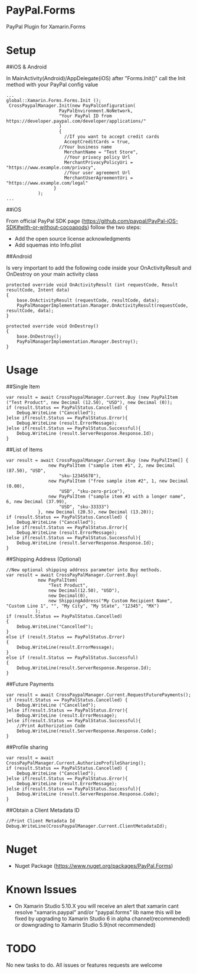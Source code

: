 # PayPal.Forms
PayPal Plugin for Xamarin.Forms

# Setup

##iOS & Android

In MainActivity(Android)/AppDelegate(iOS) after "Forms.Init()"  call the Init method with your PayPal config value
```
...
global::Xamarin.Forms.Forms.Init ();
 CrossPaypalManager.Init(new PayPalConfiguration(
					PayPalEnvironment.NoNetwork,
					"Your PayPal ID from https://developer.paypal.com/developer/applications/"
					)
					{
					  //If you want to accept credit cards
					  AcceptCreditCards = true,
				  	//Your business name
					  MerchantName = "Test Store",
					  //Your privacy policy Url
					  MerchantPrivacyPolicyUri = "https://www.example.com/privacy",
					  //Your user agreement Url
					  MerchantUserAgreementUri = "https://www.example.com/legal"
				  }
			);
...

```

##iOS

From official PayPal SDK page (https://github.com/paypal/PayPal-iOS-SDK#with-or-without-cocoapods) follow the two steps:

* Add the open source license acknowledgments
* Add squemas into Info.plist

##Android

Is very important to add the following code inside your OnActivityResult and OnDestroy on your main activity class
```
protected override void OnActivityResult (int requestCode, Result resultCode, Intent data)
{
	base.OnActivityResult (requestCode, resultCode, data);
	PayPalManagerImplementation.Manager.OnActivityResult(requestCode, resultCode, data);
}

protected override void OnDestroy()
{
	base.OnDestroy();
	PayPalManagerImplementation.Manager.Destroy();
}
```

# Usage

##Single Item

```
var result = await CrossPaypalManager.Current.Buy (new PayPalItem ("Test Product", new Decimal (12.50), "USD"), new Decimal (0));
if (result.Status == PayPalStatus.Cancelled) {
	Debug.WriteLine ("Cancelled");
}else if(result.Status == PayPalStatus.Error){
	Debug.WriteLine (result.ErrorMessage);
}else if(result.Status == PayPalStatus.Successful){
	Debug.WriteLine (result.ServerResponse.Response.Id);
}
```

##List of Items

```
var result = await CrossPaypalManager.Current.Buy (new PayPalItem[] {
				new PayPalItem ("sample item #1", 2, new Decimal (87.50), "USD",
					"sku-12345678"), 
				new PayPalItem ("free sample item #2", 1, new Decimal (0.00),
					"USD", "sku-zero-price"),
				new PayPalItem ("sample item #3 with a longer name", 6, new Decimal (37.99),
					"USD", "sku-33333") 
			}, new Decimal (20.5), new Decimal (13.20));
if (result.Status == PayPalStatus.Cancelled) {
	Debug.WriteLine ("Cancelled");
}else if(result.Status == PayPalStatus.Error){
	Debug.WriteLine (result.ErrorMessage);
}else if(result.Status == PayPalStatus.Successful){
	Debug.WriteLine (result.ServerResponse.Response.Id);
}
```

##Shipping Address (Optional)

```
//New optional shipping address parameter into Buy methods.
var result = await CrossPayPalManager.Current.Buy(
			new PayPalItem(
				"Test Product",
				new Decimal(12.50), "USD"),
				new Decimal(0),
				new ShippingAddress("My Custom Recipient Name", "Custom Line 1", "", "My City", "My State", "12345", "MX")
		   );
if (result.Status == PayPalStatus.Cancelled)
{
	Debug.WriteLine("Cancelled");
}
else if (result.Status == PayPalStatus.Error)
{
	Debug.WriteLine(result.ErrorMessage);
}
else if (result.Status == PayPalStatus.Successful)
{
	Debug.WriteLine(result.ServerResponse.Response.Id);
}
```

##Future Payments

```
var result = await CrossPaypalManager.Current.RequestFuturePayments();
if (result.Status == PayPalStatus.Cancelled) {
	Debug.WriteLine ("Cancelled");
}else if(result.Status == PayPalStatus.Error){
	Debug.WriteLine (result.ErrorMessage);
}else if(result.Status == PayPalStatus.Successful){
	//Print Authorization Code
	Debug.WriteLine(result.ServerResponse.Response.Code);
}
```

##Profile sharing

```
var result = await CrossPayPalManager.Current.AuthorizeProfileSharing();
if (result.Status == PayPalStatus.Cancelled) {
	Debug.WriteLine ("Cancelled");
}else if(result.Status == PayPalStatus.Error){
	Debug.WriteLine (result.ErrorMessage);
}else if(result.Status == PayPalStatus.Successful){
	Debug.WriteLine (result.ServerResponse.Response.Code);
}
```

##Obtain a Client Metadata ID

```
//Print Client Metadata Id
Debug.WriteLine(CrossPaypalManager.Current.ClientMetadataId);
```
# Nuget
* Nuget Package (https://www.nuget.org/packages/PayPal.Forms)

# Known Issues
* On Xamarin Studio 5.10.X you will receive an alert that xamarin cant resolve "xamarin.paypal" and/or "paypal.forms" lib name this will be fixed by upgrading to Xamarin Studio 6 in alpha channel(recommended) or downgrading to Xamarin Studio 5.9(not recommended)

# TODO
No new tasks to do. All issues or features requests are welcome
